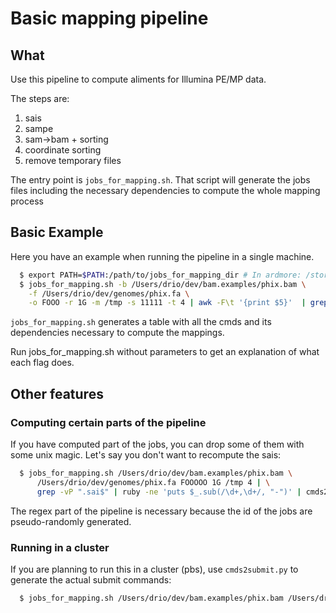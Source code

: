 # Basic mapping pipeline

## What
Use this pipeline to compute aliments for Illumina PE/MP data.

The steps are:

  1. sais
  2. sampe
  3. sam->bam + sorting
  4. coordinate sorting
  5. remove temporary files

The entry point is ```jobs_for_mapping.sh```. That script will generate the jobs files
including the necessary dependencies to compute the whole mapping process

## Basic Example

Here you have an example when running the pipeline in a single machine.

```sh
  $ export PATH=$PATH:/path/to/jobs_for_mapping_dir # In ardmore: /stornext/snfs6/rogers/drio_scratch/dev/py.analysis/pipelines/mapping
  $ jobs_for_mapping.sh -b /Users/drio/dev/bam.examples/phix.bam \
    -f /Users/drio/dev/genomes/phix.fa \
    -o FOOO -r 1G -m /tmp -s 11111 -t 4 | awk -F\t '{print $5}'  | grep -v cmd
```

```jobs_for_mapping.sh``` generates a table with all the cmds and its dependencies necessary to compute the
mappings.

Run jobs_for_mapping.sh without parameters to get an explanation of what each flag does.

## Other features

### Computing certain parts of the pipeline

If you have computed part of the jobs, you can drop some of them with some unix magic.
Let's say you don't want to recompute the sais:

```sh
  $ jobs_for_mapping.sh /Users/drio/dev/bam.examples/phix.bam \
      /Users/drio/dev/genomes/phix.fa FOOOOO 1G /tmp 4 | \
      grep -vP ".sai$" | ruby -ne 'puts $_.sub(/\d+,\d+/, "-")' | cmds2submit.py -
```

The regex part of the pipeline is necessary because the id of the jobs are
pseudo-randomly generated.

### Running in a cluster

If you are planning to run this in a cluster (pbs), use ```cmds2submit.py``` to generate
the actual submit commands:

```sh
  $ jobs_for_mapping.sh /Users/drio/dev/bam.examples/phix.bam /Users/drio/dev/genomes/phix.fa FOOOOO 1G /tmp 4  | ./cmds2submit.py -
```




